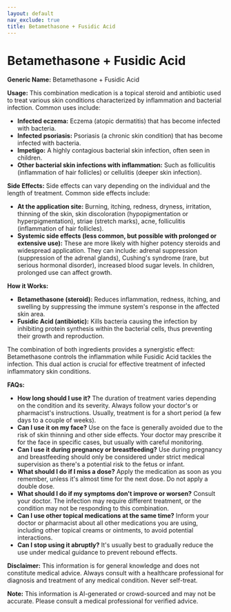 ```yaml
---
layout: default
nav_exclude: true
title: Betamethasone + Fusidic Acid
---
```


# Betamethasone + Fusidic Acid

**Generic Name:** Betamethasone + Fusidic Acid

**Usage:** This combination medication is a topical steroid and antibiotic used to treat various skin conditions characterized by inflammation and bacterial infection.  Common uses include:

* **Infected eczema:**  Eczema (atopic dermatitis) that has become infected with bacteria.
* **Infected psoriasis:** Psoriasis (a chronic skin condition) that has become infected with bacteria.
* **Impetigo:** A highly contagious bacterial skin infection, often seen in children.
* **Other bacterial skin infections with inflammation:**  Such as folliculitis (inflammation of hair follicles) or cellulitis (deeper skin infection).


**Side Effects:**  Side effects can vary depending on the individual and the length of treatment.  Common side effects include:

* **At the application site:** Burning, itching, redness, dryness, irritation, thinning of the skin, skin discoloration (hypopigmentation or hyperpigmentation), striae (stretch marks), acne, folliculitis (inflammation of hair follicles).
* **Systemic side effects (less common, but possible with prolonged or extensive use):**  These are more likely with higher potency steroids and widespread application.  They can include: adrenal suppression (suppression of the adrenal glands), Cushing's syndrome (rare, but serious hormonal disorder), increased blood sugar levels.  In children, prolonged use can affect growth.


**How it Works:**

* **Betamethasone (steroid):** Reduces inflammation, redness, itching, and swelling by suppressing the immune system's response in the affected skin area.
* **Fusidic Acid (antibiotic):** Kills bacteria causing the infection by inhibiting protein synthesis within the bacterial cells, thus preventing their growth and reproduction.

The combination of both ingredients provides a synergistic effect: Betamethasone controls the inflammation while Fusidic Acid tackles the infection. This dual action is crucial for effective treatment of infected inflammatory skin conditions.


**FAQs:**

* **How long should I use it?**  The duration of treatment varies depending on the condition and its severity.  Always follow your doctor's or pharmacist's instructions.  Usually, treatment is for a short period (a few days to a couple of weeks).
* **Can I use it on my face?**  Use on the face is generally avoided due to the risk of skin thinning and other side effects.  Your doctor may prescribe it for the face in specific cases, but usually with careful monitoring.
* **Can I use it during pregnancy or breastfeeding?**  Use during pregnancy and breastfeeding should only be considered under strict medical supervision as there's a potential risk to the fetus or infant.
* **What should I do if I miss a dose?** Apply the medication as soon as you remember, unless it's almost time for the next dose.  Do not apply a double dose.
* **What should I do if my symptoms don't improve or worsen?** Consult your doctor.  The infection may require different treatment, or the condition may not be responding to this combination.
* **Can I use other topical medications at the same time?**  Inform your doctor or pharmacist about all other medications you are using, including other topical creams or ointments, to avoid potential interactions.
* **Can I stop using it abruptly?** It's usually best to gradually reduce the use under medical guidance to prevent rebound effects.


**Disclaimer:** This information is for general knowledge and does not constitute medical advice.  Always consult with a healthcare professional for diagnosis and treatment of any medical condition.  Never self-treat.


**Note:** This information is AI-generated or crowd-sourced and may not be accurate. Please consult a medical professional for verified advice.